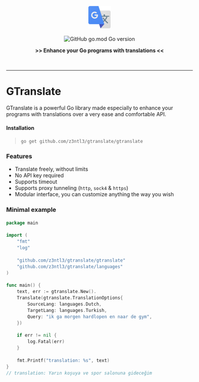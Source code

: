 <!-- header -->

<div align="center">   
    <div>
        <img src="image.png" width=60><br><br>
        <div>
                <img alt="GitHub go.mod Go version" src="https://img.shields.io/github/go-mod/go-version/z3ntl3/gtranslate">
        </div>
        <p> <strong> >> Enhance your Go programs with translations << </strong> </p>
    </div>
</div>
<br>
<hr>



# GTranslate
GTranslate is a powerful Go library made especially to enhance your programs with translations over a very ease and comfortable API.

#### Installation
> ``go get github.com/z3ntl3/gtranslate/gtranslate``

### Features
- Translate freely, without limits
- No API key required
- Supports timeout
- Supports proxy tunneling (``http``, ``sock4`` & ``https``)
- Modular interface, you can customize anything the way you wish


### Minimal example

```go
package main

import (
	"fmt"
	"log"

	"github.com/z3ntl3/gtranslate/gtranslate"
	"github.com/z3ntl3/gtranslate/languages"
)

func main() {
	text, err := gtranslate.New().
	Translate(gtranslate.TranslationOptions{
		SourceLang: languages.Dutch,
		TargetLang: languages.Turkish,
		Query: "ik ga morgen hardlopen en naar de gym",
	})

	if err != nil {
		log.Fatal(err)
	}

	fmt.Printf("translation: %s", text)
}
// translation: Yarın koşuya ve spor salonuna gideceğim
```